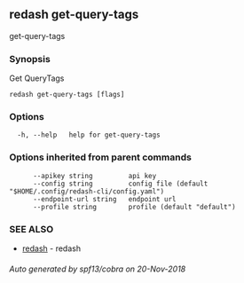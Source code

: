 ## redash get-query-tags

get-query-tags

### Synopsis

Get QueryTags

```
redash get-query-tags [flags]
```

### Options

```
  -h, --help   help for get-query-tags
```

### Options inherited from parent commands

```
      --apikey string         api key
      --config string         config file (default "$HOME/.config/redash-cli/config.yaml")
      --endpoint-url string   endpoint url
      --profile string        profile (default "default")
```

### SEE ALSO

* [redash](redash.md)	 - redash

###### Auto generated by spf13/cobra on 20-Nov-2018
